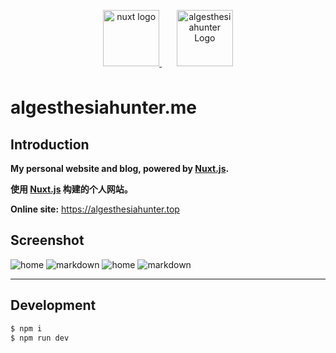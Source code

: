 <p align="center">
  <a href="https://github.com/nuxt/nuxt.js" target="blank">
    <img src="https://nuxtjs.org/meta_400.png" height="90" alt="nuxt logo" />
  </a>
  <span>&nbsp;&nbsp;&nbsp;&nbsp;&nbsp;</span>
  <a href="https://github.com/Algesthesiahunter/algesthesiahunter.me" target="blank">
    <img style='margin-bottom:10px' src="https://raw.githubusercontent.com/Algesthesiahunter/algesthesiahunter.me/master/.github/logo.png" height="90" alt="algesthesiahunter Logo" />
  </a>
</p>

# algesthesiahunter.me

## Introduction

**My personal website and blog, powered by [Nuxt.js](https://github.com/nuxt/nuxt.js).**

**使用 [Nuxt.js](https://github.com/nuxt/nuxt.js) 构建的个人网站。**

**Online site:** https://algesthesiahunter.top

## Screenshot

![home](https://raw.githubusercontent.com/Algesthesiahunter/algesthesiahunter.me/master/.github/screenshots/1_home.jpg)
![markdown](https://raw.githubusercontent.com/Algesthesiahunter/algesthesiahunter.me/master/.github/screenshots/1_markdown.jpg)
![home](https://raw.githubusercontent.com/Algesthesiahunter/algesthesiahunter.me/master/.github/screenshots/home.jpg)
![markdown](https://raw.githubusercontent.com/Algesthesiahunter/algesthesiahunter.me/master/.github/screenshots/markdown.jpg)

---

## Development

```bash
$ npm i
$ npm run dev
```
